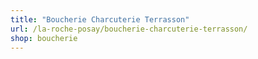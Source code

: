```yaml
---
title: "Boucherie Charcuterie Terrasson"
url: /la-roche-posay/boucherie-charcuterie-terrasson/
shop: boucherie
---
```

